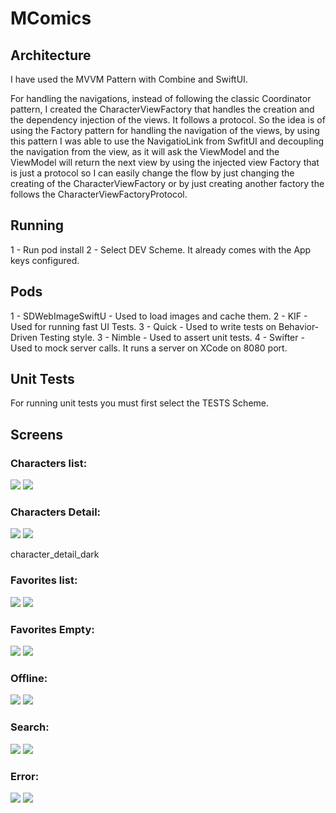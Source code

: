 # MComics

## Architecture 
I have used the MVVM Pattern with Combine and SwiftUI. 

For handling the navigations, instead of following the classic Coordinator pattern, I created the CharacterViewFactory that handles the creation and the dependency injection of the views. It follows a protocol. So the idea is of using the Factory pattern for handling the navigation of the views, by using this pattern I was able to use the NavigatioLink from SwfitUI and decoupling the navigation from the view, as it will ask the ViewModel and the ViewModel will return the next view by using the injected view Factory that is just a protocol so I can easily change the flow by just changing the creating of the CharacterViewFactory or by just creating another factory the follows the CharacterViewFactoryProtocol.


## Running 

1 - Run pod install 
2 - Select DEV Scheme. It already comes with the App keys configured. 

## Pods

1 -  SDWebImageSwiftU - Used to load images and cache them. 
2 -  KIF - Used for running fast UI Tests. 
3 -  Quick - Used to write tests on Behavior-Driven Testing style. 
3 -  Nimble - Used to assert unit tests. 
4 -  Swifter - Used to mock server calls. It runs a server on XCode on 8080 port. 

## Unit Tests
For running unit tests you must first select the TESTS Scheme. 

## Screens

### Characters list: 
![](Screens/characters_list_light.jpg)
![](Screens/characters_list_dark.jpg)

### Characters Detail: 
![](Screens/character_detail_light.jpg)
![](Screens/character_detail_dark.jpg)

character_detail_dark
### Favorites list: 
![](Screens/favorites_characters_list_light.jpg)
![](Screens/favorites_characters_list_dark.jpg)

### Favorites Empty: 
![](Screens/no_favorite_characters_light.jpg)
![](Screens/no_favorite_characters_dark.jpg)

### Offline: 
![](Screens/offline_dark.jpg)
![](Screens/offline_lightjpg)

### Search: 
![](Screens/search_light.jpg)
![](Screens/search_dark.jpg)

### Error: 
![](Screens/error_light.jpg)
![](Screens/error_dark.jpg)

